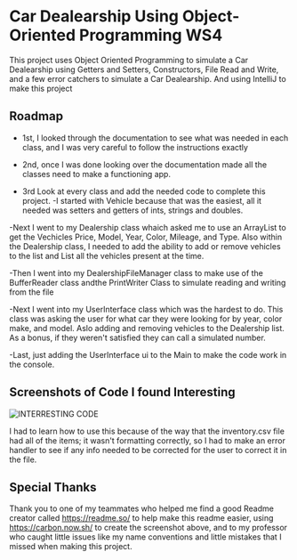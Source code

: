 
# Car Dealearship Using Object-Oriented Programming WS4
This project uses Object Oriented Programming to simulate a Car Dealearship using Getters and Setters, Constructors, File Read and Write, and a few error catchers to simulate a Car Dealearship. And using IntelliJ to make this project 


## Roadmap

- 1st, I looked through the documentation to see what was needed in each class, and I was very careful to follow the instructions exactly 

- 2nd, once I was done looking over the documentation made all the classes need to make a functioning app. 

- 3rd Look at every class and add the needed code to complete this project.
-I started with Vehicle because that was the easiest, all it needed was setters and getters of ints, strings and doubles.

-Next I went to my Dealership class whaich asked me to use an ArrayList to get the Vechicles Price, Model, Year, Color, Mileage, and Type. Also within the Dealership class, I needed to add the ability to add or remove vehicles to the list and List all the vehicles present at the time.

-Then I went into my DealershipFileManager class to make use of the BufferReader class andthe  PrintWriter Class to simulate reading and writing from the file

-Next I went into my UserInterface class which was the hardest to do. This class was asking the user for what car they were looking for by year, color make, and model. Aslo adding and removing vehicles to the Dealership list. As a bonus, if they weren't satisfied they can call a simulated number.

-Last, just adding the UserInterface ui to the Main to make the code work in the console. 




## Screenshots of Code I found Interesting 

![INTERRESTING CODE ](https://github.com/user-attachments/assets/51db396c-cc17-42ec-96af-8f9a6f3c6d01)

I had to learn how to use this because of the way that the inventory.csv file had all of the items; it wasn't formatting correctly, so I had to make an error handler to see if any info needed to be corrected for the user to correct it in the file.

## Special Thanks 

Thank you to one of my teammates who helped me find a good Readme creator called https://readme.so/ to help make this readme easier, using https://carbon.now.sh/ to create the screenshot above, and to my professor who caught little issues like my name conventions and little mistakes that I missed when making this project.
